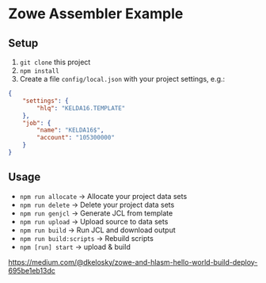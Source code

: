 # Zowe Assembler Example

## Setup
1. `git clone` this project
2. `npm install`
3. Create a file `config/local.json` with your project settings, e.g.:
```json
{
    "settings": {
        "hlq": "KELDA16.TEMPLATE"
    },
    "job": {
        "name": "KELDA16$",
        "account": "105300000"
    }
}
```

## Usage

* `npm run allocate` -> Allocate your project data sets
* `npm run delete` -> Delete your project data sets
* `npm run genjcl` -> Generate JCL from template
* `npm run upload` -> Upload source to data sets
* `npm run build` -> Run JCL and download output
* `npm run build:scripts` -> Rebuild scripts
* `npm [run] start` -> upload & build

https://medium.com/@dkelosky/zowe-and-hlasm-hello-world-build-deploy-695be1eb13dc
